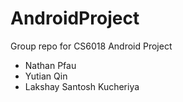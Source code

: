 # AndroidProject
Group repo for CS6018 Android Project
* Nathan Pfau
* Yutian Qin
* Lakshay Santosh Kucheriya
